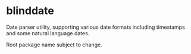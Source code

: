 # blinddate

Date parser utility, supporting various date formats including timestamps and some natural language dates. 

Root package name subject to change.

